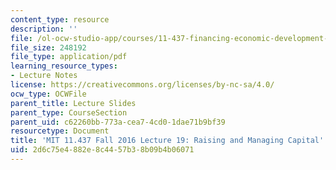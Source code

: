 ```yaml
---
content_type: resource
description: ''
file: /ol-ocw-studio-app/courses/11-437-financing-economic-development-fall-2016/2d6c75e4882e8c4457b38b09b4b06071_MIT11_437F16_Lec19.pdf
file_size: 248192
file_type: application/pdf
learning_resource_types:
- Lecture Notes
license: https://creativecommons.org/licenses/by-nc-sa/4.0/
ocw_type: OCWFile
parent_title: Lecture Slides
parent_type: CourseSection
parent_uid: c62260bb-773a-cea7-4cd0-1dae71b9bf39
resourcetype: Document
title: 'MIT 11.437 Fall 2016 Lecture 19: Raising and Managing Capital'
uid: 2d6c75e4-882e-8c44-57b3-8b09b4b06071
---
```

